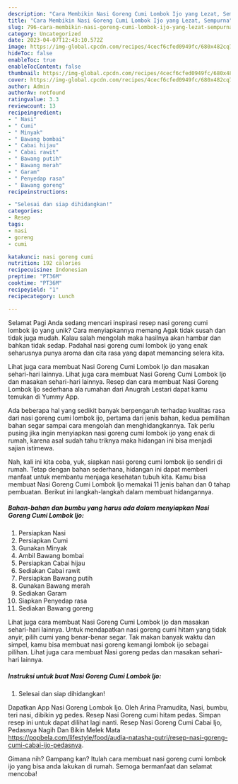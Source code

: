 ```yaml
---
description: "Cara Membikin Nasi Goreng Cumi Lombok Ijo yang Lezat, Sempurna"
title: "Cara Membikin Nasi Goreng Cumi Lombok Ijo yang Lezat, Sempurna"
slug: 796-cara-membikin-nasi-goreng-cumi-lombok-ijo-yang-lezat-sempurna
category: Uncategorized
date: 2023-04-07T12:43:10.572Z
image: https://img-global.cpcdn.com/recipes/4cecf6cfed0949fc/680x482cq70/nasi-goreng-cumi-lombok-ijo-foto-resep-utama.jpg
hideToc: false
enableToc: true
enableTocContent: false
thumbnail: https://img-global.cpcdn.com/recipes/4cecf6cfed0949fc/680x482cq70/nasi-goreng-cumi-lombok-ijo-foto-resep-utama.jpg
cover: https://img-global.cpcdn.com/recipes/4cecf6cfed0949fc/680x482cq70/nasi-goreng-cumi-lombok-ijo-foto-resep-utama.jpg
author: Admin
authorAv: notfound
ratingvalue: 3.3
reviewcount: 13
recipeingredient:
- " Nasi"
- " Cumi"
- " Minyak"
- " Bawang bombai"
- " Cabai hijau"
- " Cabai rawit"
- " Bawang putih"
- " Bawang merah"
- " Garam"
- " Penyedap rasa"
- " Bawang goreng"
recipeinstructions:

- "Selesai dan siap dihidangkan!"
categories:
- Resep
tags:
- nasi
- goreng
- cumi

katakunci: nasi goreng cumi 
nutrition: 192 calories
recipecuisine: Indonesian
preptime: "PT36M"
cooktime: "PT36M"
recipeyield: "1"
recipecategory: Lunch

---
```



Selamat Pagi Anda sedang mencari inspirasi resep nasi goreng cumi lombok ijo yang unik? Cara menyiapkannya memang Agak tidak susah dan tidak juga mudah. Kalau salah mengolah maka hasilnya akan hambar dan bahkan tidak sedap. Padahal nasi goreng cumi lombok ijo yang enak seharusnya punya aroma dan cita rasa yang dapat memancing selera kita.


Lihat juga cara membuat Nasi Goreng Cumi Lombok Ijo dan masakan sehari-hari lainnya. Lihat juga cara membuat Nasi Goreng Cumi Lombok Ijo dan masakan sehari-hari lainnya. Resep dan cara membuat Nasi Goreng Lombok Ijo sederhana ala rumahan dari Anugrah Lestari dapat kamu temukan di Yummy App.

Ada beberapa hal yang sedikit banyak berpengaruh terhadap kualitas rasa dari nasi goreng cumi lombok ijo, pertama dari jenis bahan, kedua pemilihan bahan segar sampai cara mengolah dan menghidangkannya. Tak perlu pusing jika ingin menyiapkan nasi goreng cumi lombok ijo yang enak di rumah, karena asal sudah tahu triknya maka hidangan ini bisa menjadi sajian istimewa.


Nah, kali ini kita coba, yuk, siapkan nasi goreng cumi lombok ijo sendiri di rumah. Tetap dengan bahan sederhana, hidangan ini dapat memberi manfaat untuk membantu menjaga kesehatan tubuh kita. Kamu bisa membuat Nasi Goreng Cumi Lombok Ijo memakai 11 jenis bahan dan 0 tahap pembuatan. Berikut ini langkah-langkah dalam membuat hidangannya.

<!--inarticleads1-->

##### Bahan-bahan dan bumbu yang harus ada dalam menyiapkan Nasi Goreng Cumi Lombok Ijo:

1. Persiapkan  Nasi
1. Persiapkan  Cumi
1. Gunakan  Minyak
1. Ambil  Bawang bombai
1. Persiapkan  Cabai hijau
1. Sediakan  Cabai rawit
1. Persiapkan  Bawang putih
1. Gunakan  Bawang merah
1. Sediakan  Garam
1. Siapkan  Penyedap rasa
1. Sediakan  Bawang goreng


Lihat juga cara membuat Nasi Goreng Cumi Lombok Ijo dan masakan sehari-hari lainnya. Untuk mendapatkan nasi goreng cumi hitam yang tidak anyir, pilih cumi yang benar-benar segar. Tak makan banyak waktu dan simpel, kamu bisa membuat nasi goreng kemangi lombok ijo sebagai pilihan. Lihat juga cara membuat Nasi goreng pedas dan masakan sehari-hari lainnya. 

<!--inarticleads2-->

##### Instruksi untuk buat Nasi Goreng Cumi Lombok Ijo:


1. Selesai dan siap dihidangkan!

Dapatkan App Nasi Goreng Lombok Ijo. Oleh Arina Pramudita, Nasi, bumbu, teri nasi, dibikin yg pedes. Resep Nasi Goreng cumi hitam pedas. Simpan resep ini untuk dapat dilihat lagi nanti. Resep Nasi Goreng Cumi Cabai Ijo, Pedasnya Nagih Dan Bikin Melek Mata https://popbela.com/lifestyle/food/audia-natasha-putri/resep-nasi-goreng-cumi-cabai-ijo-pedasnya. 

Gimana nih? Gampang kan? Itulah cara membuat nasi goreng cumi lombok ijo yang bisa anda lakukan di rumah. Semoga bermanfaat dan selamat mencoba!
